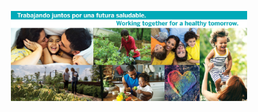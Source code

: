 <p style="text-align:center;" align="center">
  <img align="center" src="https://github.com/whole-communities-whole-health/.github/blob/main/profile/WCWH_FB_CoverPhoto.jpeg" width="75%" /></p>